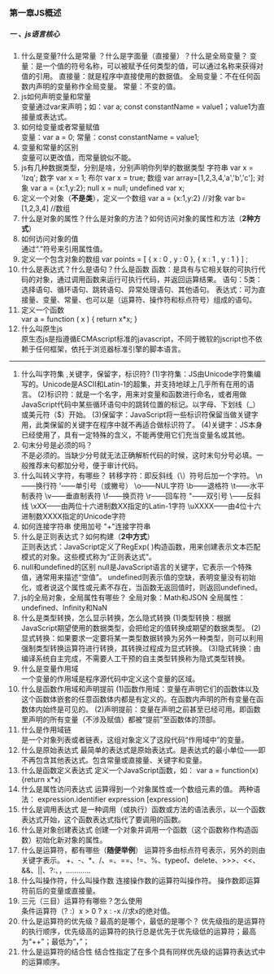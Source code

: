 ### 第一章JS概述  
##### 一 、js语言核心  
1. 什么是变量?什么是常量  ？什么是字面量（直接量）？什么是全局变量？
变量：是一个值的符号名称，可以被赋予任何类型的值，可以通过名称来获得对值的引用。
直接量：就是程序中直接使用的数据值。
全局变量：不在任何函数内声明的变量称作全局变量。
常量：不变的值。
2. js如何声明变量和常量  
变量通过var来声明；如：var a;
const constantName = value1；value1为直接量或表达式。
3. 如何给变量或者常量赋值  
变量：var a = 0;
常量：const constantName = value1;
4. 变量和常量的区别  
变量可以更改值，而常量貌似不能。
5. js有几种数据类型，分别是啥，分别声明你列举的数据类型
字符串 var x = 'lzq';
数字 var x = 1;
布尔 var x = true;
数组 var array=[1,2,3,4,'a','b','c'];
对象 var a = {x:1,y:2};
null x = null;
undefined  var x;
6. 定义一个对象（**不是类**），定义一个数组
var a = {x:1,y:2}  //对象
var b=[1,2,3,4]   //数组
7. 什么是对象的属性？什么是对象的方法？如何访问对象的属性和方法（**2种方式**） 
8. 如何访问对象的值  
通过“.”符号来引用属性值。
9. 定义一个包含对象的数组
var points = 
[
{ x : 0 , y : 0 },
{ x : 1 , y : 1 }
]  ;
10. 什么是表达式？什么是语句？什么是函数
函数：是具有与它相关联的可执行代码的对象，通过调用函数来运行可执行代码，并返回运算结果。
语句：5类：选择语句、循环语句、跳转语句、异常处理语句、其他语句。
表达式：可为直接量、变量、常量、也可以是（运算符、操作符和标点符号）组成的语句。
11. 定义一个函数  
var a = function ( x ) { return x*x; }
12. 什么叫原生js  
原生态js是指遵循ECMAscript标准的javascript，不同于微软的jscript也不依赖于任何框架，依托于浏览器标准引擎的脚本语言。

---
1. 什么叫字符集 ,关键字，保留字，标识符?
(1)字符集：JS由Unicode字符集编写的。Unicode是ASCII和Latin-1的超集，并支持地球上几乎所有在用的语言。
(2)标识符：就是一个名字，用来对变量和函数进行命名，或者用做JavaScript代码中某些循环语句中的跳转位置的标记。以字母、下划线（_）或美元符（$）开始。
(3)保留字：JavaScript将一些标识符保留当做关键字用，此类保留的关键字在程序中就不再适合做标识符了。
(4)关键字：JS本身已经使用了，具有一定特殊的含义，不能再使用它们充当变量名或其他。
2. 句末分号是必须的吗？  
不是必须的。当缺少分号就无法正确解析代码的时候，这时末句分号必填。一般推荐末句都加分号，便于审计代码。
3. 什么叫转义字符，有哪些？ 
转移字符：即反斜线（\）符号后加一个字符。
\n——换行符 
 \'——单引号（或撇号）
 \o——NUL字符
 \b——退格符
 \t——水平制表符
 \v——垂直制表符
 \f——换页符
 \r——回车符
 \"——双引号
 \\——反斜线
 \xXX——由两位十六进制数XX指定的Latin-1字符
 \uXXXX——由4位十六进制数XXXX指定的Unicode字符
4. 如何连接字符串 
使用加号 "+"连接字符串
5. 什么是正则表达式？如何构建（**2中方式**）  
正则表达式：JavaScript定义了RegExp( )构造函数，用来创建表示文本匹配模式的对象。这些模式称为“正则表达式”。
6. null和undefined的区别
null是JavaScript语言的关键字，它表示一个特殊值，通常用来描述“空值”。
undefined则表示值的空缺，表明变量没有初始化，或者说这个属性或元素不存在，当函数无返回值时，则返回undefined。
7. js的全局对象，全局属性有哪些？
全局对象：Math和JSON
全局属性：undefined、Infinity和NaN  
8. 什么是类型转换，怎么显示转换，怎么隐式转换
(1)类型转换：根据JavaScript期望使用的数据类型，会把给定的值转换成期望的数据类型。
(2)显式转换：如果要求一定要将某一类型数据转换为另外一种类型，则可以利用强制类型转换运算符进行转换，其转换过程成为显式转换。
(3)隐式转换：由编译系统自主完成，不需要人工干预的自主类型转换称为隐式类型转换。
9. 什么是变量作用域  
一个变量的作用域是程序源代码中定义这个变量的区域。
10. 什么是函数作用域和声明提前 
(1)函数作用域：变量在声明它们的函数体以及这个函数体嵌套的任意函数体内都是有定义的。在函数内声明的所有变量在函数体内始终是可见的。
(2)声明提前：变量在声明之前甚至已经可用。即函数里声明的所有变量（不涉及赋值）都被“提前”至函数体的顶部。
11. 什么是作用域链  
是一个对象列表或者链表，这组对象定义了这段代码“作用域中”的变量。
12. 什么是原始表达式 
最简单的表达式是原始表达式。是表达式的最小单位——即不再包含其他表达式。包含常量或直接量、关键字和变量。   
13. 什么是函数定义表达式
定义一个JavaScript函数，如：
var a = function(x){return x*x}   
14. 什么是属性访问表达式 
运算得到一个对象属性或一个数组元素的值。
两种语法：
expression.identifier
expression [expression]
15. 什么是调用表达式
是一种调用（或执行）函数或方法的语法表示，以一个函数表达式开始，这个函数表达式指代了要调用的函数。  
16. 什么是对象创建表达式
创建一个对象并调用一个函数（这个函数称作构造函数）初始化新对象的属性。  
17. 什么是运算符，都有哪些（**随便举例**）
运算符多由标点符号表示，另外的则由关键字表示。
+、-、*、/、=、==、!=、%、typeof、delete、>>>、<<、&&、||、?:、，…………
18. 什么叫操作符，什么叫操作数 
连接操作数的运算符叫操作符。
操作数即运算符前后的变量或直接量。 
19. 三元（三目）运算符有哪些？怎么使用  
条件运算符（? :）x > 0 ? x : -x //求x的绝对值。
20. 什么是运算符的优先级？最高的是哪个，最低的是哪个？
优先级指的是运算符的执行顺序，优先级高的运算符的执行总是优先于优先级低的运算符；最高为“++”；最低为“，”；
21. 什么是运算符的结合性 
结合性指定了在多个具有同样优先级的运算符表达式中的运算顺序。 